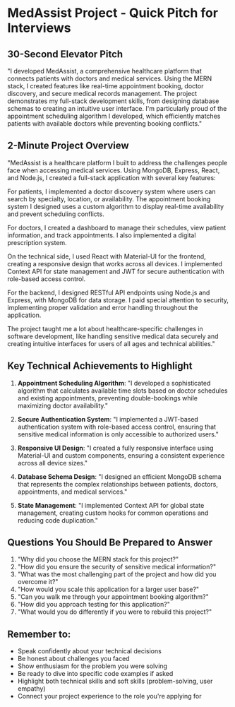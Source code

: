 # MedAssist Project - Quick Pitch for Interviews

## 30-Second Elevator Pitch

"I developed MedAssist, a comprehensive healthcare platform that connects patients with doctors and medical services. Using the MERN stack, I created features like real-time appointment booking, doctor discovery, and secure medical records management. The project demonstrates my full-stack development skills, from designing database schemas to creating an intuitive user interface. I'm particularly proud of the appointment scheduling algorithm I developed, which efficiently matches patients with available doctors while preventing booking conflicts."

## 2-Minute Project Overview

"MedAssist is a healthcare platform I built to address the challenges people face when accessing medical services. Using MongoDB, Express, React, and Node.js, I created a full-stack application with several key features:

For patients, I implemented a doctor discovery system where users can search by specialty, location, or availability. The appointment booking system I designed uses a custom algorithm to display real-time availability and prevent scheduling conflicts.

For doctors, I created a dashboard to manage their schedules, view patient information, and track appointments. I also implemented a digital prescription system.

On the technical side, I used React with Material-UI for the frontend, creating a responsive design that works across all devices. I implemented Context API for state management and JWT for secure authentication with role-based access control.

For the backend, I designed RESTful API endpoints using Node.js and Express, with MongoDB for data storage. I paid special attention to security, implementing proper validation and error handling throughout the application.

The project taught me a lot about healthcare-specific challenges in software development, like handling sensitive medical data securely and creating intuitive interfaces for users of all ages and technical abilities."

## Key Technical Achievements to Highlight

1. **Appointment Scheduling Algorithm**: "I developed a sophisticated algorithm that calculates available time slots based on doctor schedules and existing appointments, preventing double-bookings while maximizing doctor availability."

2. **Secure Authentication System**: "I implemented a JWT-based authentication system with role-based access control, ensuring that sensitive medical information is only accessible to authorized users."

3. **Responsive UI Design**: "I created a fully responsive interface using Material-UI and custom components, ensuring a consistent experience across all device sizes."

4. **Database Schema Design**: "I designed an efficient MongoDB schema that represents the complex relationships between patients, doctors, appointments, and medical services."

5. **State Management**: "I implemented Context API for global state management, creating custom hooks for common operations and reducing code duplication."

## Questions You Should Be Prepared to Answer

1. "Why did you choose the MERN stack for this project?"
2. "How did you ensure the security of sensitive medical information?"
3. "What was the most challenging part of the project and how did you overcome it?"
4. "How would you scale this application for a larger user base?"
5. "Can you walk me through your appointment booking algorithm?"
6. "How did you approach testing for this application?"
7. "What would you do differently if you were to rebuild this project?"

## Remember to:

- Speak confidently about your technical decisions
- Be honest about challenges you faced
- Show enthusiasm for the problem you were solving
- Be ready to dive into specific code examples if asked
- Highlight both technical skills and soft skills (problem-solving, user empathy)
- Connect your project experience to the role you're applying for
